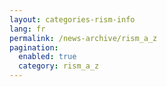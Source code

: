 ```yaml
---
layout: categories-rism-info
lang: fr
permalink: /news-archive/rism_a_z
pagination: 
  enabled: true
  category: rism_a_z
---
```

